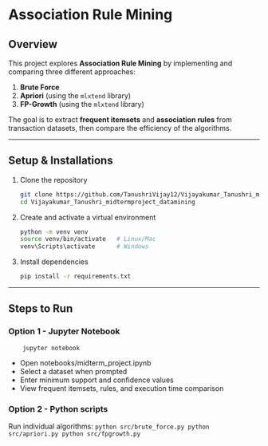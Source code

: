 # Association Rule Mining

## Overview
This project explores **Association Rule Mining** by implementing and comparing three different approaches:

1. **Brute Force**
2. **Apriori** (using the `mlxtend` library)
3. **FP-Growth** (using the `mlxtend` library)

The goal is to extract **frequent itemsets** and **association rules** from transaction datasets, then compare the efficiency of the algorithms.

---

## Setup & Installations

1. Clone the repository
    ```bash
   git clone https://github.com/TanushriVijay12/Vijayakumar_Tanushri_midtermproject_datamining.git
   cd Vijayakumar_Tanushri_midtermproject_datamining
    ```
2. Create and activate a virtual environment
    ```bash
    python -m venv venv
    source venv/bin/activate   # Linux/Mac
    venv\Scripts\activate      # Windows
    ```
3. Install dependencies
    ```bash
    pip install -r requirements.txt
    ```

---

## Steps to Run

### Option 1  - Jupyter Notebook
```
    jupyter notebook
```
- Open notebooks/midterm_project.ipynb
- Select a dataset when prompted
- Enter minimum support and confidence values
- View frequent itemsets, rules, and execution time comparison

### Option 2 - Python scripts

Run individual algorithms:
    ```
    python src/brute_force.py
    python src/apriori.py
    python src/fpgrowth.py
    ```

